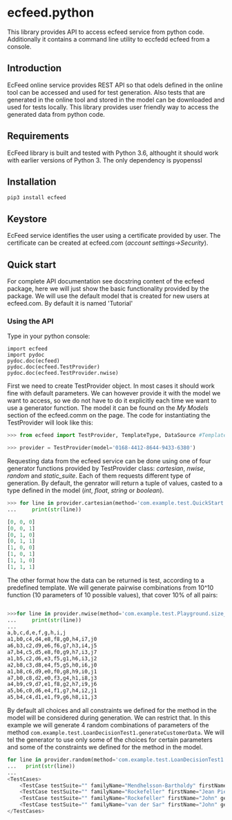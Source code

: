 # ecfeed.python
This library provides API to access ecfeed service from python code. Additionally it contains a command line 
utility to eccfedd ecfeed from a console. 

## Introduction
EcFeed online service provides REST API so that odels defined in the online tool can be accessed 
and used for test generation. Also tests that are generated in the online tool and stored in the 
model can be downloaded and used for tests locally. This library provides user friendly way to access 
the generated data from python code.

## Requirements
EcFeed library is built and tested with Python 3.6, althought it should work with earlier versions of Python 3. 
The only dependency is pyopenssl

## Installation
```
pip3 install ecfeed
```
## Keystore
EcFeed service identifies the user using a certificate provided by user. The certificate can be created at ecfeed.com (_account settings->Security_).

## Quick start
For complete API documentation see docstring content of the ecfeed package, here we will just show the basic functionality
provided by the package. We will use the default model that is created for new users at ecfeed.com. By default it is named 'Tutorial'

### Using the API

 Type in your python console:
```
import ecfeed
import pydoc
pydoc.doc(ecfeed)
pydoc.doc(ecfeed.TestProvider)
pydoc.doc(ecfeed.TestProvider.nwise)
```

First we need to create TestProvider object. In most cases it should work fine with default parameters. We can however 
provide it with the model we want to access, so we do not have to do it explicitly each time we want to use a generator function. The model it can be found on the _My Models_ section of the ecfeed.comm on the page. The code for instantiating the TestProvider will look like this:

```python
>>> from ecfeed import TestProvider, TemplateType, DataSource #TemplateType, DataSource will be used later

>>> provider = TestProvider(model='0168-4412-8644-9433-6380')
```
Requesting data from the ecfeed service can be done using one of four generator functions provided by TestProvider class:
_cartesian_, _nwise_, _random_ and _static_suite_. Each of them requests different type of generation. By default, the
genrator will return a tuple of values, casted to a type defined in the model (_int_, _float_, _string_ or _boolean_).

```python
>>> for line in provider.cartesian(method='com.example.test.QuickStart.test'):
...     print(str(line))

[0, 0, 0]
[0, 0, 1]
[0, 1, 0]
[0, 1, 1]
[1, 0, 0]
[1, 0, 1]
[1, 1, 0]
[1, 1, 1]

```

The other format how the data can be returned is test, according to a predefined template. We will generate pairwise combinations from 10^10 function (10 parameters of 10 possible values), that cover 10% of all pairs:

```python

>>>for line in provider.nwise(method='com.example.test.Playground.size_10x10', n=2, coverage=10, template=TemplateType.CSV):
...     print(str(line))
...
a,b,c,d,e,f,g,h,i,j
a1,b0,c4,d4,e8,f8,g0,h4,i7,j0
a6,b3,c2,d9,e6,f6,g7,h3,i4,j5
a7,b4,c5,d5,e8,f0,g9,h7,i3,j7
a1,b5,c2,d6,e3,f5,g1,h6,i3,j2
a2,b8,c3,d8,e4,f5,g5,h0,i6,j0
a1,b8,c6,d9,e0,f0,g8,h9,i0,j1
a7,b0,c8,d2,e0,f3,g4,h1,i8,j3
a4,b9,c9,d7,e1,f8,g2,h7,i9,j6
a5,b6,c0,d6,e4,f1,g7,h4,i2,j1
a5,b4,c4,d1,e1,f9,g6,h8,i1,j3
```

By default all choices and all constraints we defined for the method in the model will be considered during generation. 
We can restrict that. In this example we will generate 4 random combinations of parameters of the method
`com.example.test.LoanDecisionTest1.generateCustomerData`. We will tel the generator to use only some of the choices for certain parameters and some of the constraints we defined for the method in the model.

```python
for line in provider.random(method='com.example.test.LoanDecisionTest1.generateCustomerData', length=4, template=TemplateType.XML, constraints=['gender'], choices={'gender':['male']}):
...   print(str(line))
...
<TestCases>
	<TestCase testSuite="" familyName="Mendhelsson-Bartholdy" firstName="Alexander" gender="MALE" age="35" documentSerialNumber="[A-Z]{2}[0-9]{9}" documentType="DRIVERS_LICENSE" />
	<TestCase testSuite="" familyName="Rockefeller" firstName="Jean Pierre" gender="MALE" age="87" documentSerialNumber="B9819484" documentType="PASSPORT" />
	<TestCase testSuite="" familyName="Rockefeller" firstName="John" gender="MALE" age="40" documentSerialNumber="WNZ379009" documentType="PERSONAL_ID" />
	<TestCase testSuite="" familyName="van der Sar" firstName="John" gender="MALE" age="80" documentSerialNumber="[A-Z]{2}[0-9]{9}" documentType="PERSONAL_ID" />
</TestCases>
```









